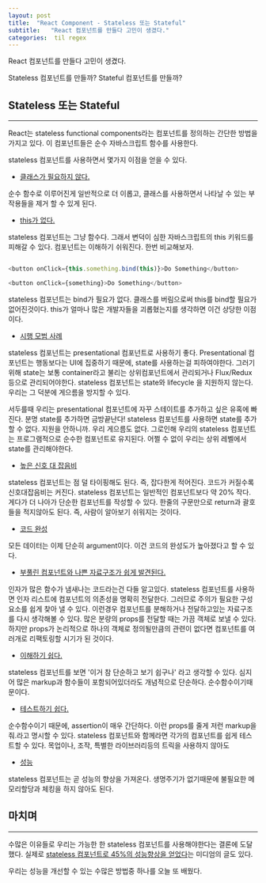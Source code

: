 ```yaml
---
layout: post
title:  "React Component - Stateless 또는 Stateful"
subtitle:   "React 컴포넌트를 만들다 고민이 생겼다."
categories:  til regex 
---
```


React 컴포넌트를 만들다 고민이 생겼다.

Stateless 컴포넌트를 만들까? Stateful 컴포넌트를 만들까?

## Stateless 또는 Stateful

---

React는 stateless functional components라는 컴포넌트를 정의하는 간단한 방법을 가지고 있다. 이 컴포넌트들은 순수 자바스크립트 함수를 사용한다.

stateless 컴포넌트를 사용하면서 몇가지 이점을 얻을 수 있다.

- [클래스가 필요하지 않다.](#)

순수 함수로 이루어진게 일반적으로 더 이롭고, 클래스를 사용하면서 나타날 수 있는 부작용들을 제거 할 수 있게 된다.

- [this가 없다.](#)

stateless 컴포넌트는 그냥 함수다. 그래서 변덕이 심한 자바스크립트의 this 키워드를 피해갈 수 있다. 컴포넌트는 이해하기 쉬워진다. 한번 비교해보자.

```js

<button onClick={this.something.bind(this)}>Do Something</button>

<button onClick={something}>Do Something</button>

```

stateless 컴포넌트는 bind가 필요가 없다. 클래스를 버림으로써 this를 bind할 필요가 없어진것이다. this가 얼마나 많은 개발자들을 괴롭혔는지를 생각하면 이건 상당한 이점이다.

- [시행 모범 사례](#)

stateless 컴포넌트는 presentational 컴포넌트로 사용하기 좋다. Presentational 컴포넌트는 행동보다는 UI에 집중하기 때문에, state를 사용하는걸 피하여야한다. 그러기위해 state는 보통 container라고 불리는 상위컴포넌트에서 관리되거나 Flux/Redux등으로 관리되어야한다. stateless 컴포넌트는 state와 lifecycle 을 지원하지 않는다. 우리는 그 덕분에 게으름을 방지할 수 있다.

서두를때 우리는 presentational 컴포넌트에 자꾸 스테이트를 추가하고 싶은 유혹에 빠진다. 분명 state를 추가하면 금방끝난다! stateless 컴포넌트를 사용하면 state를 추가할 수 없다. 지원을 안하니까. 우리 게으름도 없다. 그로인해 우리의 stateless 컴포넌트는 프로그램적으로 순수한 컴포넌트로 유지된다. 어쩔 수 없이 우리는 상위 레벨에서 state를 관리해야한다.

- [높은 신호 대 잡음비](#)

stateless 컴포넌트는 점 덜 타이핑해도 된다. 즉, 잡다한게 적어진다. 코드가 커질수록 신호대잡음비는 커진다. stateless 컴포넌트는 일반적인 컴포넌트보다 약 20% 작다. 게다가 더 나아가 단순한 컴포넌트를 작성할 수 있다. 한줄의 구문만으로 return과 괄호들을 적지않아도 된다. 즉, 사람이 알아보기 쉬워지는 것이다.

- [코드 완성]()

모든 데이터는 이제 단순히 argument이다. 이건 코드의 완성도가 높아졌다고 할 수 있다.

- [부풀린 컴포넌트와 나쁜 자료구조가 쉽게 발견된다.]()

인자가 많은 함수가 냄새나는 코드라는건 다들 알고있다. stateless 컴포넌트를 사용하면 인자 리스트에 컴포넌트의 의존성을 명확히 전달한다. 그러므로 주의가 필요한 구성요소를 쉽게 찾아 낼 수 있다. 이런경우 컴포넌트를 분해하거나 전달하고있는 자료구조를 다시 생각해볼 수 있다. 많은 분량의 props를 전달할 때는 가끔 객체로 보낼 수 있다. 하지만 props가 논리적으로 하나의 객체로 정의될만큼의 관련이 없다면 컴포넌트를 여러개로 리팩토링할 시기가 된 것이다.

- [이해하기 쉽다.]()

stateless 컴포넌트를 보면 '이거 참 단순하고 보기 쉽구나' 라고 생각할 수 있다. 심지어 많은 markup과 함수들이 포함되어있더라도 개념적으로 단순하다. 순수함수이기때문이다.

- [테스트하기 쉽다.]()

순수함수이기 때문에, assertion이 매우 간단하다. 이런 props를 줄게 저런 markup을 줘.라고 명시할 수 있다. stateless 컴포넌트와 함께라면 각가의 컴포넌트를 쉽게 테스트할 수 있다. 목업이나, 조작, 특별한 라이브러리등의 트릭을 사용하지 않아도

- [성능]()

stateless 컴포넌트는 곧 성능의 향상을 가져온다. 생명주기가 없기때문에 불필요한 메모리할당과 체킹을 하지 않아도 된다. 

## 마치며
---

수많은 이유들로 우리는 가능한 한 stateless 컴포넌트를 사용해야한다는 결론에 도달했다. 실제로 [stateless 컴포넌트로 45%의 성능향상을 얻었다](https://medium.com/missive-app/45-faster-react-functional-components-now-3509a668e69f)는 미디엄의 글도 있다.

우리는 성능을 개선할 수 있는 수많은 방법중 하나를 오늘 또 배웠다.

